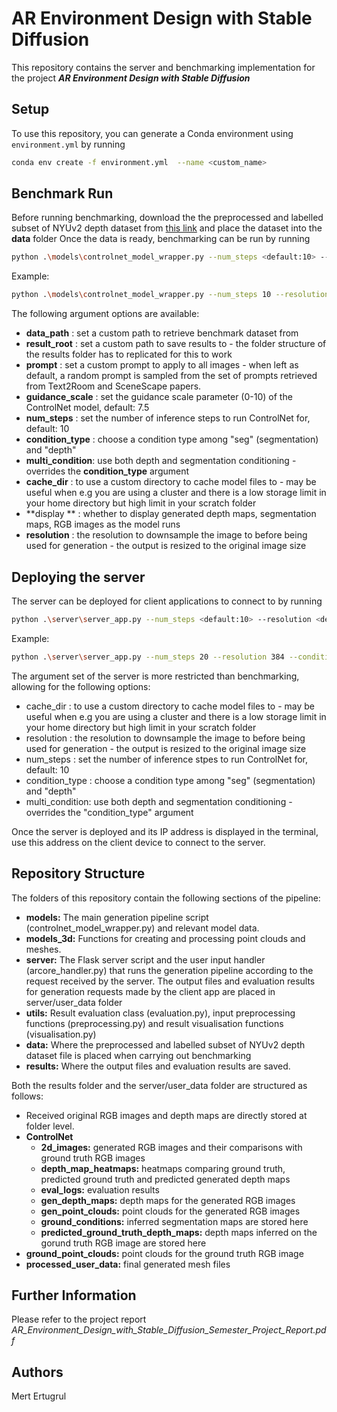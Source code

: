 # AR Environment Design with Stable Diffusion

This repository contains the server and benchmarking implementation for the project **_AR Environment Design with Stable Diffusion_**


## Setup
To use this repository, you can generate a Conda environment using `environment.yml` by running
```sh
conda env create -f environment.yml  --name <custom_name>
```

## Benchmark Run
Before running benchmarking, download the the preprocessed and labelled subset of NYUv2 depth dataset from [this link](http://horatio.cs.nyu.edu/mit/silberman/nyu_depth_v2/nyu_depth_v2_labeled.mat) and place the dataset into the **data** folder
Once the data is ready, benchmarking can be run by running
```sh
python .\models\controlnet_model_wrapper.py --num_steps <default:10> --resolution <default:512> --condition_type <default:depth, options: depth, seg> --multi_condition <defalt: False>
```
Example:
```sh
python .\models\controlnet_model_wrapper.py --num_steps 10 --resolution 512 --condition_type seg
```

The following argument options are available:
- **data_path**      : set a custom path to retrieve benchmark dataset from
- **result_root**    : set a custom path to save results to - the folder structure of the results folder has to replicated for this to work 
- **prompt**         : set a custom prompt to apply to all images - when left as default, a random prompt is sampled from the set of prompts retrieved from Text2Room and SceneScape papers.
- **guidance_scale** : set the guidance scale parameter (0-10) of the ControlNet model, default: 7.5
- **num_steps**      : set the number of inference steps to run ControlNet for, default: 10
- **condition_type** : choose a condition type among "seg" (segmentation) and "depth" 
- **multi_condition**: use both depth and segmentation conditioning - overrides the **condition_type** argument
- **cache_dir**      : to use a custom directory to cache model files to - may be useful when e.g you are using a cluster and there is a low storage limit in your home directory but high limit in your scratch folder
- **display **       : whether to display generated depth maps, segmentation maps, RGB images as the model runs
- **resolution**     : the resolution to downsample the image to before being used for generation - the output is resized to the original image size


## Deploying the server
The server can be deployed for client applications to connect to by running
```sh
python .\server\server_app.py --num_steps <default:10> --resolution <default:512> --condition_type <default:depth, options: depth, seg>
```
Example:
```sh
python .\server\server_app.py --num_steps 20 --resolution 384 --condition_type seg
```

The argument set of the server is more restricted than benchmarking, allowing for the following options:
- cache_dir      : to use a custom directory to cache model files to - may be useful when e.g you are using a cluster and there is a low storage limit in your home directory but high limit in your scratch folder
- resolution     : the resolution to downsample the image to before being used for generation - the output is resized to the original image size
- num_steps      : set the number of inference stpes to run ControlNet for, default: 10
- condition_type : choose a condition type among "seg" (segmentation) and "depth" 
- multi_condition: use both depth and segmentation conditioning - overrides the "condition_type" argument

Once the server is deployed and its IP address is displayed in the terminal, use this address on the client device to connect to the server.

## Repository Structure
The folders of this repository contain the following sections of the pipeline:
- **models:** The main generation pipeline script (controlnet_model_wrapper.py) and relevant model data.
- **models_3d:** Functions for creating and processing point clouds and meshes.
- **server:** The Flask server script and the user input handler (arcore_handler.py) that runs the generation pipeline according to the request received by the server.
The output files and evaluation results for generation requests made by the client app are placed in server/user_data folder
- **utils:** Result evaluation class (evaluation.py), input preprocessing functions (preprocessing.py) and result visualisation functions (visualisation.py)
- **data:** Where the preprocessed and labelled subset of NYUv2 depth dataset file is placed when carrying out benchmarking
- **results:** Where the output files and evaluation results are saved.

Both the results folder and the server/user_data folder are structured as follows:
- Received original RGB images and depth maps are directly stored at folder level.
- **ControlNet**
    - **2d_images:** generated RGB images and their comparisons with ground truth RGB images
    - **depth_map_heatmaps:** heatmaps comparing ground truth, predicted ground truth and predicted generated depth maps
    - **eval_logs:** evaluation results
    - **gen_depth_maps:** depth maps for the generated RGB images
    - **gen_point_clouds:** point clouds for the generated RGB images
    - **ground_conditions:** inferred segmentation maps are stored here
    - **predicted_ground_truth_depth_maps:** depth maps inferred on the gorund truth RGB image are stored here
- **ground_point_clouds:** point clouds for the ground truth RGB image 
- **processed_user_data:** final generated mesh files

## Further Information
Please refer to the project report _AR_Environment_Design_with_Stable_Diffusion_Semester_Project_Report.pdf_

## Authors
Mert Ertugrul 
